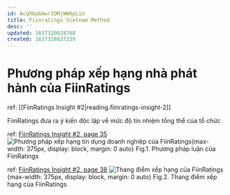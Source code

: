 ```yaml
---
id: AcqXbpGAwr1OMjWW6pLiU
title: Fiinratings Vietnam Method
desc: ''
updated: 1637320028768
created: 1637318827239
---
```

# Phương pháp xếp hạng nhà phát hành của FiinRatings

ref: [[FiinRatings Insight #2|reading.fiinratings-insight-2]]

FiinRatings đưa ra ý kiến độc lập về mức độ tín nhiệm tổng thể của tổ chức

ref: [FiinRatings Insight #2, page 35](https://fiingroup.vn/upload/docs/fiinratings-insight-trai-phieu-doanh-nghiep-viet-nam.pdf#page=35)
![Phương pháp xếp hạng tín dụng doanh nghiệp của FiinRatings](https://i.imgur.com/2rYORJx.jpg){max-width: 375px, display: block, margin: 0 auto}
Fig.1. Phương pháp luận của FiinRatings

ref: [FiinRatings Insight #2, page 38](https://fiingroup.vn/upload/docs/fiinratings-insight-trai-phieu-doanh-nghiep-viet-nam.pdf#page=38)
![Thang điểm xếp hạng của FiinRatings](https://i.imgur.com/22fJY6B.jpg){max-width: 375px, display: block, margin: 0 auto}
Fig.2. Thang điểm xếp hạng của FiinRatings
